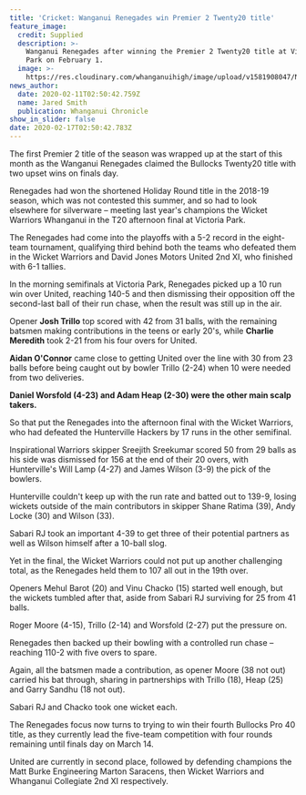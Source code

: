 ```yaml
---
title: 'Cricket: Wanganui Renegades win Premier 2 Twenty20 title'
feature_image:
  credit: Supplied
  description: >-
    Wanganui Renegades after winning the Premier 2 Twenty20 title at Victoria
    Park on February 1.
  image: >-
    https://res.cloudinary.com/whanganuihigh/image/upload/v1581908047/News/Renegades_win_Prem_2_Twenty_20._Chron_11.2.20.jpg
news_author:
  date: 2020-02-11T02:50:42.759Z
  name: Jared Smith
  publication: Whanganui Chronicle
show_in_slider: false
date: 2020-02-17T02:50:42.783Z
---
```

The first Premier 2 title of the season was wrapped up at the start of this month as the Wanganui Renegades claimed the Bullocks Twenty20 title with two upset wins on finals day.

Renegades had won the shortened Holiday Round title in the 2018-19 season, which was not contested this summer, and so had to look elsewhere for silverware – meeting last year's champions the Wicket Warriors Whanganui in the T20 afternoon final at Victoria Park.

The Renegades had come into the playoffs with a 5-2 record in the eight-team tournament, qualifying third behind both the teams who defeated them in the Wicket Warriors and David Jones Motors United 2nd XI, who finished with 6-1 tallies.

In the morning semifinals at Victoria Park, Renegades picked up a 10 run win over United, reaching 140-5 and then dismissing their opposition off the second-last ball of their run chase, when the result was still up in the air.

Opener **Josh Trillo** top scored with 42 from 31 balls, with the remaining batsmen making contributions in the teens or early 20's, while **Charlie Meredith** took 2-21 from his four overs for United.

**Aidan O'Connor** came close to getting United over the line with 30 from 23 balls before being caught out by bowler Trillo (2-24) when 10 were needed from two deliveries.

**Daniel Worsfold (4-23) and Adam Heap (2-30) were the other main scalp takers.**

So that put the Renegades into the afternoon final with the Wicket Warriors, who had defeated the Hunterville Hackers by 17 runs in the other semifinal.

Inspirational Warriors skipper Sreejith Sreekumar scored 50 from 29 balls as his side was dismissed for 156 at the end of their 20 overs, with Hunterville's Will Lamp (4-27) and James Wilson (3-9) the pick of the bowlers.

Hunterville couldn't keep up with the run rate and batted out to 139-9, losing wickets outside of the main contributors in skipper Shane Ratima (39), Andy Locke (30) and Wilson (33).

Sabari RJ took an important 4-39 to get three of their potential partners as well as Wilson himself after a 10-ball slog.

Yet in the final, the Wicket Warriors could not put up another challenging total, as the Renegades held them to 107 all out in the 19th over.

Openers Mehul Barot (20) and Vinu Chacko (15) started well enough, but the wickets tumbled after that, aside from Sabari RJ surviving for 25 from 41 balls.

Roger Moore (4-15), Trillo (2-14) and Worsfold (2-27) put the pressure on.

Renegades then backed up their bowling with a controlled run chase – reaching 110-2 with five overs to spare.

Again, all the batsmen made a contribution, as opener Moore (38 not out) carried his bat through, sharing in partnerships with Trillo (18), Heap (25) and Garry Sandhu (18 not out).

Sabari RJ and Chacko took one wicket each.

The Renegades focus now turns to trying to win their fourth Bullocks Pro 40 title, as they currently lead the five-team competition with four rounds remaining until finals day on March 14.

United are currently in second place, followed by defending champions the Matt Burke Engineering Marton Saracens, then Wicket Warriors and Whanganui Collegiate 2nd XI respectively.

